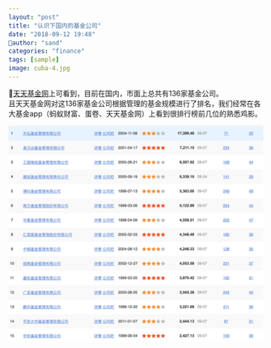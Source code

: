 ```yaml
---
layout: "post"
title: "认识下国内的基金公司"
date: "2018-09-12 19:48"
author: "sand"
categories: "finance"
tags: [sample]
image: cuba-4.jpg
---
```


[天天基金网][5f044a6e]上可看到，目前在国内，市面上总共有136家基金公司。
<br>
且天天基金网对这136家基金公司根据管理的基金规模进行了排名，我们经常在各大基金app（蚂蚁财富、蛋卷、天天基金网）上看到很排行榜前几位的熟悉鸡影。

![fundrank](images/2018/09/fundrank.png)


  [5f044a6e]: http://fund.eastmoney.com/company/default.html "天天基金网"
